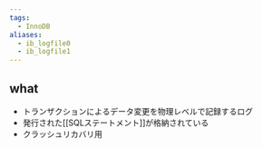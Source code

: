 ```yaml
---
tags:
  - InnoDB
aliases:
  - ib_logfile0
  - ib_logfile1
---
```

## what
- トランザクションによるデータ変更を物理レベルで記録するログ
- 発行された[[SQLステートメント]]が格納されている
- クラッシュリカバリ用